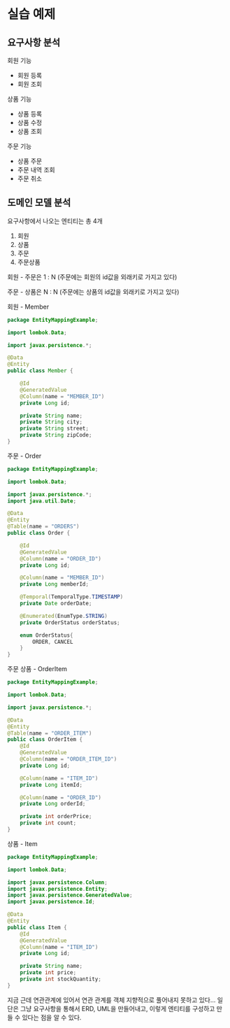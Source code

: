 # 실습 예제

## 요구사항 분석

회원 기능

* 회원 등록
* 회원 조회

상품 기능

* 상품 등록
* 상품 수정
* 상품 조회

주문 기능

* 상품 주문
* 주문 내역 조회
* 주문 취소

## 도메인 모델 분석

요구사항에서 나오는 엔티티는 총 4개

1. 회원
2. 상품
3. 주문
4. 주문상품

회원 - 주문은 1 : N (주문에는 회원의 id값을 외래키로 가지고 있다)

주문 - 상품은 N : N (주문에는 상품의 id값을 외래키로 가지고 있다)

회원 - Member

```java
package EntityMappingExample;

import lombok.Data;

import javax.persistence.*;

@Data
@Entity
public class Member {

    @Id
    @GeneratedValue
    @Column(name = "MEMBER_ID")
    private Long id;

    private String name;
    private String city;
    private String street;
    private String zipCode;
}
```

주문 - Order

```java
package EntityMappingExample;

import lombok.Data;

import javax.persistence.*;
import java.util.Date;

@Data
@Entity
@Table(name = "ORDERS")
public class Order {

    @Id
    @GeneratedValue
    @Column(name = "ORDER_ID")
    private Long id;

    @Column(name = "MEMBER_ID")
    private Long memberId;

    @Temporal(TemporalType.TIMESTAMP)
    private Date orderDate;

    @Enumerated(EnumType.STRING)
    private OrderStatus orderStatus;

    enum OrderStatus{
        ORDER, CANCEL
    }
}
```

주문 상품 - OrderItem

```java
package EntityMappingExample;

import lombok.Data;

import javax.persistence.*;

@Data
@Entity
@Table(name = "ORDER_ITEM")
public class OrderItem {
    @Id
    @GeneratedValue
    @Column(name = "ORDER_ITEM_ID")
    private Long id;

    @Column(name = "ITEM_ID")
    private Long itemId;

    @Column(name = "ORDER_ID")
    private Long orderId;

    private int orderPrice;
    private int count;
}
```

상품 - Item

```java
package EntityMappingExample;

import lombok.Data;

import javax.persistence.Column;
import javax.persistence.Entity;
import javax.persistence.GeneratedValue;
import javax.persistence.Id;

@Data
@Entity
public class Item {
    @Id
    @GeneratedValue
    @Column(name = "ITEM_ID")
    private Long id;

    private String name;
    private int price;
    private int stockQuantity;
}
```

지금 근데 연관관계에 있어서 연관 관계를 객체 지향적으로 풀어내지 못하고 있다... 일단은 그냥 요구사항을 통해서 ERD, UML을 만들어내고, 이렇게 엔티티를 구성하고 만들 수 있다는 점을 알 수 있다.
